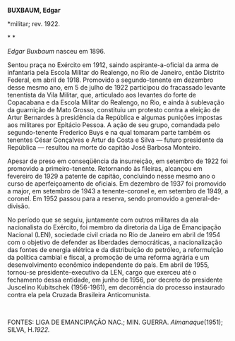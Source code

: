 **BUXBAUM, Edgar**

\*militar; rev. 1922.

* *

*Edgar Buxbaum* nasceu em 1896.

Sentou praça no Exército em 1912, saindo aspirante-a-oficial da arma de
infantaria pela Escola Militar do Realengo, no Rio de Janeiro, então
Distrito Federal, em abril de 1918. Promovido a segundo-tenente em
dezembro desse mesmo ano, em 5 de julho de 1922 participou do fracassado
levante tenentista da Vila Militar, que, articulado aos levantes do
forte de Copacabana e da Escola Militar do Realengo, no Rio, e ainda à
sublevação da guarnição de Mato Grosso, constituiu um protesto contra a
eleição de Artur Bernardes à presidência da República e algumas punições
impostas aos militares por Epitácio Pessoa. A ação de seu grupo,
comandada pelo segundo-tenente Frederico Buys e na qual tomaram parte
também os tenentes César Gonçalves e Artur da Costa e Silva — futuro
presidente da República — resultou na morte do capitão José Barbosa
Monteiro.

Apesar de preso em conseqüência da insurreição, em setembro de 1922 foi
promovido a primeiro-tenente. Retornando às fileiras, alcançou em
fevereiro de 1929 a patente de capitão, concluindo nesse mesmo ano o
curso de aperfeiçoamento de oficiais. Em dezembro de 1937 foi promovido
a major, em setembro de 1943 a tenente-coronel e, em setembro de 1949, a
coronel. Em 1952 passou para a reserva, sendo promovido a
general-de-divisão.

No período que se seguiu, juntamente com outros militares da ala
nacionalista do Exército, foi membro da diretoria da Liga de Emancipação
Nacional (LEN), sociedade civil criada no Rio de Janeiro em abril de
1954 com o objetivo de defender as liberdades democráticas, a
nacionalização das fontes de energia elétrica e da distribuição do
petróleo, a reformulção da política cambial e fiscal, a promoção de uma
reforma agrária e um desenvolvimento econômico independente do país. Em
abril de 1955, tornou-se presidente-executivo da LEN, cargo que exerceu
até o fechamento dessa entidade, em junho de 1956, por decreto do
presidente Juscelino Kubitschek (1956-1961), em decorrência do processo
instaurado contra ela pela Cruzada Brasileira Anticomunista.

 

FONTES: LIGA DE EMANCIPAÇÃO NAC.; MIN. GUERRA. *Almanaque*(1951); SILVA,
H.*1922.*

 
